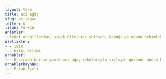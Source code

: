 ```yaml
---
layout: term
title: acı ağaç
slug: aci-agac
letter: A
lisan: Türkçe
anlamlar:
- Sedef otugillerden, sıcak ülkelerde yetişen, kabuğu ve odunu hekimlikte kullanılan küçük bir ağaç; kavasya (Quassia amara)
ozellikler:
- - isim
  - bitki bilimi
ornekler:
- - O sırada burnum yanık acı ağaç kokularıyla sızlayıp gözümün önünü havada uçuşan kül kırpıntıları kapladı.
orneklerkaynak:
- - Erkan İşeri
---
```

